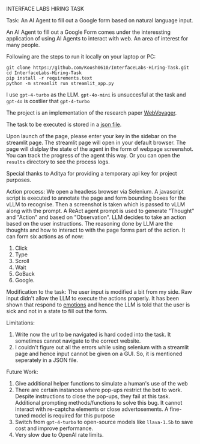 INTERFACE LABS HIRING TASK

Task: An AI Agent to fill out a Google form based on natural language input.

An AI Agent to fill out a Google Form comes under the interessting application of using AI Agents to interact with web. An area of interest for many people.

Following are the steps to run it locally on your laptop or PC:

```git clone https://github.com/Koosh0610/InterfaceLabs-Hiring-Task.git```\
```cd InterfaceLabs-Hiring-Task```\
```pip install -r requirements.text```\
```python -m streamlit run streamlit_app.py```

I use ```gpt-4-turbo``` as the LLM. ```gpt-4o-mini``` is unsuccesful at the task and ```gpt-4o``` is costlier that ```gpt-4-turbo```

The project is an implementation of the research paper [WebVoyager](https://arxiv.org/abs/2401.13919).

The task to be executed is stored in a [json file](https://github.com/Koosh0610/InterfaceLabs-Hiring-Task/blob/main/data/task.jsonl).

Upon launch of the page, please enter your key in the sidebar on the streamlit page. The streamlit page will open in your default browser. The page will dislplay the state of the agent in the form of webpage screenshot. You can track the progress of the agent this way. Or you can open the ```results``` directory to see the process logs.

Special thanks to Aditya for providing a temporary api key for project purposes.

Action process:
We open a headless browser via Selenium. A javascript script is executed to annotate the page and form bounding boxes for the vLLM to recognise. Then a screenshot is taken which is passed to vLLM along with the prompt. A ReAct agent prompt is used to generate "Thought" and "Action" and based on "Observation". LLM decides to take an action based on the user instructions. The reasoning done by LLM are the thoughts and how to interact to with the page forms part of the action. It can form six actions as of now:
1. Click
2. Type
3. Scroll
4. Wait
5. GoBack
6. Google.
   

Modification to the task: The user input is modified a bit from my side. Raw input didn't allow the LLM to execute the actions properly. It has been shown that respond to [emotions](https://arxiv.org/abs/2307.11760) and hence the LLM is told that the user is sick and not in a state to fill out the form.

Limitations:

1. Write now the url to be navigated is hard coded into the task. It sometimes cannot navigate to the correct website.
2. I couldn't figure out all the errors while using selenium with a streamlit page and hence input cannot be given on a GUI. So, it is mentioned seperately in a JSON file.

Future Work:
1. Give additional helper functions to simulate a human's use of the web
2. There are certain instances where pop-ups restrict the bot to work. Despite instructions to close the pop-ups, they fail at this task. Additional prompting methods/functions to solve this bug. It cannot interact with re-captcha elements or close advertosements. A fine-tuned model is required for this purpose
3. Switch from ```gpt-4-turbo``` to open-source models like ```llava-1.5b``` to save cost and improve performance.
4. Very slow due to OpenAI rate limits.
